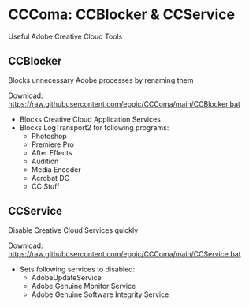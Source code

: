 # CCComa: CCBlocker & CCService
Useful Adobe Creative Cloud Tools

## CCBlocker
Blocks unnecessary Adobe processes by renaming them

Download:  
https://raw.githubusercontent.com/eppic/CCComa/main/CCBlocker.bat

 - Blocks Creative Cloud Application Services
 - Blocks LogTransport2 for following programs:
   - Photoshop
   - Premiere Pro
   - After Effects
   - Audition
   - Media Encoder
   - Acrobat DC
   - CC Stuff

## CCService
Disable Creative Cloud Services quickly

Download:  
https://raw.githubusercontent.com/eppic/CCComa/main/CCService.bat

 - Sets following services to disabled:
   - AdobeUpdateService
   - Adobe Genuine Monitor Service
   - Adobe Genuine Software Integrity Service

